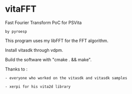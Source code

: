 vitaFFT
=======

Fast Fourier Transform PoC for PSVita

	by pyroesp


This program uses my libFFT for the FFT algorithm.


Install vitasdk through vdpm.

Build the software with "cmake . && make".


Thanks to :

	- everyone who worked on the vitasdk and vitasdk samples

	- xerpi for his vita2d library
